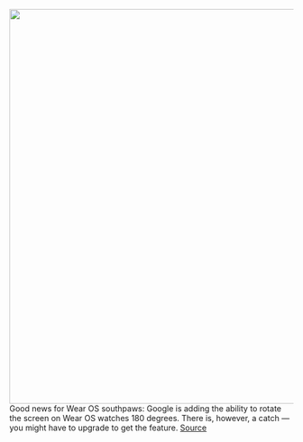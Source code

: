 <img src='https://cdn.vox-cdn.com/thumbor/SqTfCU0VR_7mwYzdu5QqRSqGY-0=/0x0:2040x1360/1200x800/filters:focal(857x517:1183x843)/cdn.vox-cdn.com/uploads/chorus_image/image/70380113/dbohn_211105_4864_0002.0.jpg' width='700px' /><br/>
Good news for Wear OS southpaws: Google is adding the ability to rotate the screen on Wear OS watches 180 degrees. There is, however, a catch — you might have to upgrade to get the feature.
<a href='https://www.theverge.com/2022/1/12/22879994/wear-os-lefties-smartwatches-fossil-google'> Source <a/>